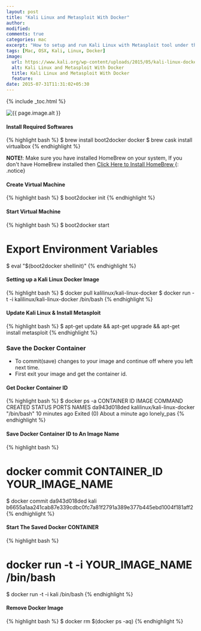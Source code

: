 ```yaml
---
layout: post
title: "Kali Linux and Metasploit With Docker"
author:
modified:
comments: true
categories: mac
excerpt: "How to setup and run Kali Linux with Metasploit tool under the Mac OS X"
tags: [Mac, OSX, Kali, Linux, Docker]
image:
  url: https://www.kali.org/wp-content/uploads/2015/05/kali-linux-docker-images-798x284.png
  alt: Kali Linux and Metasploit With Docker
  title: Kali Linux and Metasploit With Docker
  feature:
date: 2015-07-31T11:31:02+05:30
---
```


{% include _toc.html %}

<img src="{{ page.image.url }}" alt="{{ page.image.alt }}" title="{{ page.image.title }}">

#### Install Required Softwares
{% highlight bash %}
$ brew install boot2docker docker
$ brew cask install virtualbox
{% endhighlight %}

**NOTE!**: Make sure you have installed HomeBrew on your system,
If you don't have HomeBrew installed then <a href="/mac/things-to-do-after-installing-mac-os-x/#install-homebrew"> Click Here to Install HomeBrew </a>
{: .notice}

#### Create Virtual Machine
{% highlight bash %}
$ boot2docker init
{% endhighlight %}

#### Start Virtual Machine
{% highlight bash %}
$ boot2docker start
# Export Environment Variables
$ eval "$(boot2docker shellinit)"
{% endhighlight %}

#### Setting up a Kali Linux Docker Image
{% highlight bash %}
$ docker pull kalilinux/kali-linux-docker
$ docker run -t -i kalilinux/kali-linux-docker /bin/bash
{% endhighlight %}

#### Update Kali Linux & Install Metasploit
{% highlight bash %}
$ apt-get update && apt-get upgrade && apt-get install metasploit
{% endhighlight %}

### Save the Docker Container
* To commit(save) changes to your image and continue off where you left next time.
* First exit your image and get the container id.

#### Get Docker Container ID
{% highlight bash %}
$ docker ps -a
CONTAINER ID        IMAGE                         COMMAND             CREATED             STATUS                          PORTS               NAMES
da943d018ded        kalilinux/kali-linux-docker   "/bin/bash"         10 minutes ago      Exited (0) About a minute ago                       lonely_pas
{% endhighlight %}

#### Save Docker Container ID to An Image Name
{% highlight bash %}
# docker commit CONTAINER_ID YOUR_IMAGE_NAME
$ docker commit da943d018ded kali
b6655a1aa241cab87e339cdbc0fc7a81f2791a389e377b445ebd1004f181aff2
{% endhighlight %}

#### Start The Saved Docker CONTAINER
{% highlight bash %}
# docker run -t -i YOUR_IMAGE_NAME /bin/bash
$ docker run -t -i kali /bin/bash
{% endhighlight %}

#### Remove Docker Image
{% highlight bash %}
$ docker rm $(docker ps -aq)
{% endhighlight %}
